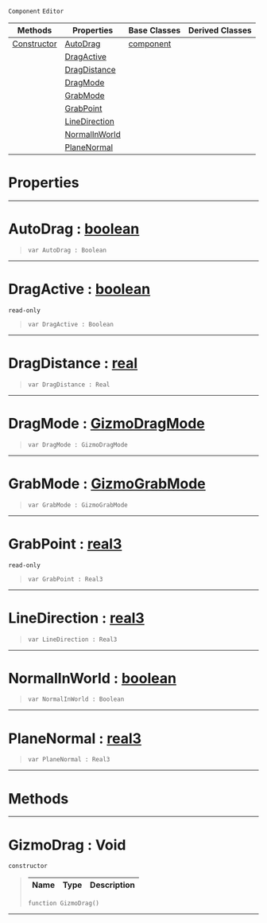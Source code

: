  `Component` `Editor`



|Methods|Properties|Base Classes|Derived Classes|
|---|---|---|---|
|[ Constructor](https://github.com/ZilchEngine/ZilchDocs/blob/master/code_reference/class_reference/gizmodrag.md#gizmodrag-void)|[ AutoDrag](https://github.com/ZilchEngine/ZilchDocs/blob/master/code_reference/class_reference/gizmodrag.md#autodrag-zilch-engine-doc)|[component](https://github.com/ZilchEngine/ZilchDocs/blob/master/code_reference/class_reference/component.md)| |
| |[ DragActive](https://github.com/ZilchEngine/ZilchDocs/blob/master/code_reference/class_reference/gizmodrag.md#dragactive-zilch-engine-d)| | |
| |[ DragDistance](https://github.com/ZilchEngine/ZilchDocs/blob/master/code_reference/class_reference/gizmodrag.md#dragdistance-zilch-engine)| | |
| |[ DragMode](https://github.com/ZilchEngine/ZilchDocs/blob/master/code_reference/class_reference/gizmodrag.md#dragmode-zilch-engine-doc)| | |
| |[ GrabMode](https://github.com/ZilchEngine/ZilchDocs/blob/master/code_reference/class_reference/gizmodrag.md#grabmode-zilch-engine-doc)| | |
| |[ GrabPoint](https://github.com/ZilchEngine/ZilchDocs/blob/master/code_reference/class_reference/gizmodrag.md#grabpoint-zilch-engine-do)| | |
| |[ LineDirection](https://github.com/ZilchEngine/ZilchDocs/blob/master/code_reference/class_reference/gizmodrag.md#linedirection-zilch-engin)| | |
| |[ NormalInWorld](https://github.com/ZilchEngine/ZilchDocs/blob/master/code_reference/class_reference/gizmodrag.md#normalinworld-zilch-engin)| | |
| |[ PlaneNormal](https://github.com/ZilchEngine/ZilchDocs/blob/master/code_reference/class_reference/gizmodrag.md#planenormal-zilch-engine)| | |


 #  Properties


---  
 #  AutoDrag : [boolean](https://github.com/ZilchEngine/ZilchDocs/blob/master/code_reference/nada_base_types/boolean.md)

> 
> ``` lang=cpp, name=Nada
> var AutoDrag : Boolean


---  
 #  DragActive : [boolean](https://github.com/ZilchEngine/ZilchDocs/blob/master/code_reference/nada_base_types/boolean.md)

 `read-only`

> 
> ``` lang=cpp, name=Nada
> var DragActive : Boolean


---  
 #  DragDistance : [real](https://github.com/ZilchEngine/ZilchDocs/blob/master/code_reference/nada_base_types/real.md)

> 
> ``` lang=cpp, name=Nada
> var DragDistance : Real


---  
 #  DragMode : [GizmoDragMode](https://github.com/ZilchEngine/ZilchDocs/blob/master/code_reference/enum_reference.md#gizmodragmode)

> 
> ``` lang=cpp, name=Nada
> var DragMode : GizmoDragMode


---  
 #  GrabMode : [GizmoGrabMode](https://github.com/ZilchEngine/ZilchDocs/blob/master/code_reference/enum_reference.md#gizmograbmode)

> 
> ``` lang=cpp, name=Nada
> var GrabMode : GizmoGrabMode


---  
 #  GrabPoint : [real3](https://github.com/ZilchEngine/ZilchDocs/blob/master/code_reference/nada_base_types/real3.md)

 `read-only`

> 
> ``` lang=cpp, name=Nada
> var GrabPoint : Real3


---  
 #  LineDirection : [real3](https://github.com/ZilchEngine/ZilchDocs/blob/master/code_reference/nada_base_types/real3.md)

> 
> ``` lang=cpp, name=Nada
> var LineDirection : Real3


---  
 #  NormalInWorld : [boolean](https://github.com/ZilchEngine/ZilchDocs/blob/master/code_reference/nada_base_types/boolean.md)

> 
> ``` lang=cpp, name=Nada
> var NormalInWorld : Boolean


---  
 #  PlaneNormal : [real3](https://github.com/ZilchEngine/ZilchDocs/blob/master/code_reference/nada_base_types/real3.md)

> 
> ``` lang=cpp, name=Nada
> var PlaneNormal : Real3


---  
 #  Methods


---  
 #  GizmoDrag : Void

 `constructor`

> 
> |Name|Type|Description|
> |---|---|---|
> ``` lang=cpp, name=Nada
> function GizmoDrag()
> ``` 


---  
 

 